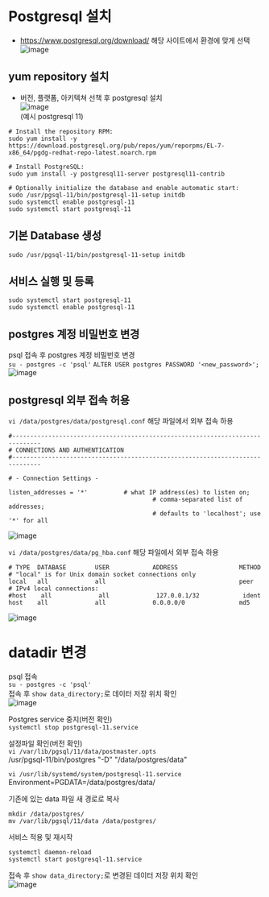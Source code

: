 # Postgresql 설치
- https://www.postgresql.org/download/ 해당 사이트에서 환경에 맞게 선택   
![image](https://github.com/JunPyo0117/my-history/assets/80608601/774defee-fb65-473e-9f0f-3490c1bf84bb)

## yum repository 설치
- 버전, 플랫폼, 아키텍쳐 선책 후 postgresql 설치  
![image](https://github.com/JunPyo0117/my-history/assets/80608601/75e2ceb4-94c7-4310-ae51-d85947034f4a)  
(예시 postgresql 11)
```linux
# Install the repository RPM:
sudo yum install -y https://download.postgresql.org/pub/repos/yum/reporpms/EL-7-x86_64/pgdg-redhat-repo-latest.noarch.rpm

# Install PostgreSQL:
sudo yum install -y postgresql11-server postgresql11-contrib

# Optionally initialize the database and enable automatic start:
sudo /usr/pgsql-11/bin/postgresql-11-setup initdb
sudo systemctl enable postgresql-11
sudo systemctl start postgresql-11
```

## 기본 Database 생성
`sudo /usr/pgsql-11/bin/postgresql-11-setup initdb`

## 서비스 실행 및 등록
```
sudo systemctl start postgresql-11
sudo systemctl enable postgresql-11
```

## postgres 계정 비밀번호 변경
psql 접속 후 postgres 계정 비밀번호 변경  
`su - postgres -c 'psql'`
`ALTER USER postgres PASSWORD '<new_password>';`  
![image](https://github.com/JunPyo0117/my-history/assets/80608601/c1ca7cd2-2eb6-45f1-8580-6fcea9feba24)


## postgresql 외부 접속 허용
`vi /data/postgres/data/postgresql.conf`  해당 파일에서 외부 접속 하용  
```
#------------------------------------------------------------------------------
# CONNECTIONS AND AUTHENTICATION
#------------------------------------------------------------------------------

# - Connection Settings -

listen_addresses = '*'          # what IP address(es) to listen on;
                                        # comma-separated list of addresses;
                                        # defaults to 'localhost'; use '*' for all
```
![image](https://github.com/JunPyo0117/my-history/assets/80608601/affa7248-cd11-4c5b-ac3f-2d6aebd3a7ff)  



`vi /data/postgres/data/pg_hba.conf` 해당 파일에서 외부 접속 하용  
```
# TYPE  DATABASE        USER            ADDRESS                 METHOD
# "local" is for Unix domain socket connections only
local   all             all                                     peer
# IPv4 local connections:
#host    all             all             127.0.0.1/32            ident
host    all             all             0.0.0.0/0               md5
```
 ![image](https://github.com/JunPyo0117/my-history/assets/80608601/692736cc-06f5-4456-90c9-4ea0b046f4ce)   


# datadir 변경  
psql 접속  
`su - postgres -c 'psql'`  
접속 후 `show data_directory;`로 데이터 저장 위치 확인  
![image](https://github.com/JunPyo0117/my-history/assets/80608601/709b9ceb-0991-42ce-adff-4acc860f2063)   

Postgres service 중지(버전 확인)  
`systemctl stop postgresql-11.service`  

설정파일 확인(버전 확인)   
`vi /var/lib/pgsql/11/data/postmaster.opts`   
/usr/pgsql-11/bin/postgres "-D" "/data/postgres/data"   

`vi /usr/lib/systemd/system/postgresql-11.service `  
Environment=PGDATA=/data/postgres/data/  

기존에 있는 data 파일 새 경로로 복사  
```
mkdir /data/postgres/
mv /var/lib/pgsql/11/data /data/postgres/
```
서비스 적용 및 재시작
```
systemctl daemon-reload 
systemctl start postgresql-11.service
```
접속 후 `show data_directory;`로 변경된 데이터 저장 위치 확인  
![image](https://github.com/JunPyo0117/my-history/assets/80608601/dcdb95dd-914d-4089-8da3-fc970372da08)


